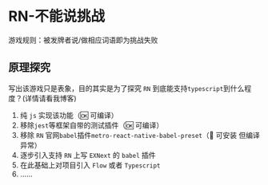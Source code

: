 # RN-不能说挑战

游戏规则：被发牌者说/做相应词语即为挑战失败

## 原理探究

写出该游戏只是表象，目的其实是为了探究 `RN` 到底能支持`typescript`到什么程度？(详情请看我博客)

1. 纯 `js` 实现该功能（🆗 可编译）
2. 移除`jest`等框架自带的测试插件（🆗 可编译）
3. 移除 `RN` 官网`babel`插件`metro-react-native-babel-preset`（🙅‍ 可安装 但编译异常）
4. 逐步引入支持 `RN` 上写 `EXNext` 的 `babel` 插件
5. 在此基础上对项目引入 `Flow` 或者 `Typescript`
6. ……